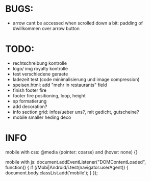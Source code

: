 # BUGS:

- arrow cant be accessed when scrolled down a bit: padding of #willkommen over arrow button

# TODO:

- rechtschreibung kontrolle
- logo/ img royalty kontrolle
- test verschiedene geraete
- ladezeit test (code minimalisierung und image compression)
- speisen.html: add "mehr in restaurants" field
- finish footer fire
- footer fire positioning, loop, height
- sp formatierung
- add decoration?
- info section grid: infos/ueber uns?, mit gedicht, gutscheine?
- mobile smaller heding deco

# INFO

mobile with css:
@media (pointer: coarse) and (hover: none) {}

mobile with js:
document.addEventListener("DOMContentLoaded", function() {
if (/Mobi|Android/i.test(navigator.userAgent)) {
document.body.classList.add('mobile');
}
});
